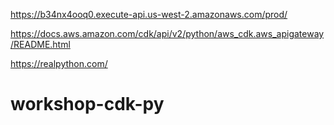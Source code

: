 
https://b34nx4ooq0.execute-api.us-west-2.amazonaws.com/prod/

https://docs.aws.amazon.com/cdk/api/v2/python/aws_cdk.aws_apigateway/README.html

https://realpython.com/

# workshop-cdk-py

